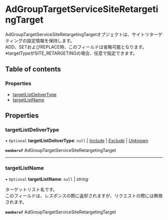 # AdGroupTargetServiceSiteRetargetingTarget


<div lang=\"ja\"> AdGroupTargetServiceSiteRetargetingTargetオブジェクトは、サイトリターゲティングの設定情報を保持します。<br> ADD、SETおよびREPLACE時、このフィールドは省略可能となります。<br> ※targetTypeがSITE_RETARGETINGの場合、任意で指定できます。 </div> 

## Table of contents

### Properties

- [targetListDeliverType](adgrouptargetservicesiteretargetingtarget.md#targetlistdelivertype)
- [targetListName](adgrouptargetservicesiteretargetingtarget.md#targetlistname)

## Properties

### targetListDeliverType

• `Optional` **targetListDeliverType**: ``null`` \| [*Include*](./enums/adgrouptargetservicetargetlistdelivertype.md#include) \| [*Exclude*](./enums/adgrouptargetservicetargetlistdelivertype.md#exclude) \| [*Unknown*](./enums/adgrouptargetservicetargetlistdelivertype.md#unknown)

**`memberof`** AdGroupTargetServiceSiteRetargetingTarget

___

### targetListName

• `Optional` **targetListName**: ``null`` \| *string*

<div lang=\"ja\"> ターゲットリスト名です。<br> このフィールドは、レスポンスの際に返却されますが、リクエストの際には無視されます。 </div> 

**`memberof`** AdGroupTargetServiceSiteRetargetingTarget
